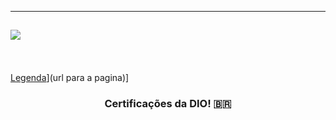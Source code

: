 ---------

<h2 

  <img
     src="https://readme-typing-svg.herokuapp.com/?font=Righteous&size=35&center=true&vCenter=true&width=500&height=70&duration=4000&lines=Bem+Vindo!+📖;+Segue+Minhas+Certificações+✨️;"/>
</h2>
 <br/l>

[Legenda](https://gifdb.com/images/high/shook-gif-file-2872kb-ikd1qlf9ri5id07v.gif)](url para a pagina)]

  <h3 align="center"> Certificações da DIO! 🇧🇷 </h3>
